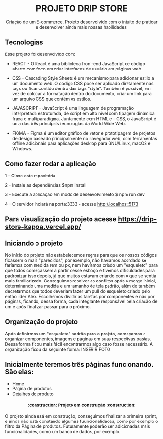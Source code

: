 <h1 align="center">PROJETO DRIP STORE</h1>

<p align="center">
  Criação de um E-commerce. Projeto desenvolvido com o intuíto de praticar e desenvolver ainda mais nossas habilidades.
</p>


## Tecnologias
Esse projeto foi desenvolvido com:

- REACT - O React é uma biblioteca front-end JavaScript de código aberto com foco em criar interfaces de usuário em páginas web.

- CSS - Cascading Style Sheets é um mecanismo para adicionar estilo a um documento web. O código CSS pode ser aplicado diretamente nas tags ou ficar contido dentro das tags "style". Também é possível, em vez de colocar a formatação dentro do documento, criar um link para um arquivo CSS que contém os estilos.

- JAVASCRIPT - JavaScript é uma linguagem de programação interpretada estruturada, de script em alto nível com tipagem dinâmica fraca e multiparadigma. Juntamente com HTML e - CSS, o JavaScript é uma das três principais tecnologias da World Wide Web.

- FIGMA - Figma é um editor gráfico de vetor e prototipagem de projetos de design baseado principalmente no navegador web, com ferramentas offline adicionais para aplicações desktop para GNU/Linux, macOS e Windows.
  

## Como fazer rodar a aplicação 
1 - Clone este repositório

2 - Instale as dependências
$npm install

3 - Execute a aplicação em modo de desenvolvimento
$ npm run dev

4 - O servidor inciará na porta:3333 - acesse <http://localhost:5173>

## Para visualização do projeto acesse <https://drip-store-kappa.vercel.app/>


## Iniciando o projeto
No início do projeto não estabelecemos regras para que os nossos códigos ficassem o mais "parecidos", por exemplo, não havíamos acordado se faríamos com medida rem ou px, nem havíamos criado um "esqueleto" para que todos começassem a partir desse esboço e tivemos dificuldades para padronizar isso depois, já que muitos estavam criando com o que se sentia mais familiarizado. Conseguimos resolver os conflitos após o merge inicial, determinando uma medida e um tamanho de tela padrão, além de também decretarmos que todos deveriam fazer um pull do esqueleto criado pelo então líder Alex. Escolhemos dividir as tarefas por componentes e não por páginas, ficando, dessa forma, cada integrante responsável pela criação de um e após finalizar passar para o próximo.

## Organização do projeto 
Após definirmos um "esqueleto" padrão para o projeto, começamos a organizar componentes, imagens e páginas em suas respectivas pastas. Dessa forma ficou mais fácil encontrarmos algo caso fosse necessário. A organização ficou da seguinte forma: 
INSERIR FOTO

## Inicialmente teremos três páginas funcionando. São elas: 
- Home
- Página de produtos
- Detalhes do produto

<h4 align="center"> 
    :construction:  Projeto em construção  :construction:
</h4>

O projeto ainda esá em construção, conseguimos finalizar a primeira sprint, e ainda não está constando algumas fuuncionalidades, como por exemplo o filtro da Página de produtos. Futuramente poderão ser adicionadas mais funcionalidades, como um banco de dados, por exemplo.
